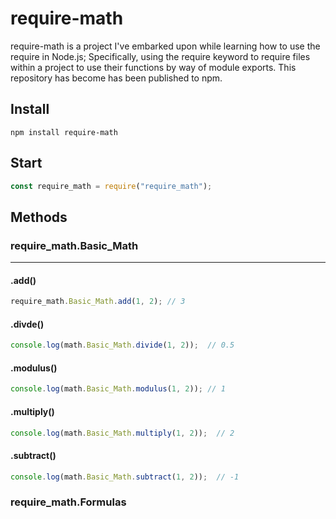 # require-math
require-math is a project I've embarked upon while learning how to use the require in Node.js; Specifically, using the require keyword to require files within a project to use their functions by way of module exports. This repository has become has been published to npm.
## Install
```
npm install require-math
```
## Start
```javascript
const require_math = require("require_math");
```
## Methods
### require_math.Basic_Math
-------------
#### .add()
```javascript
require_math.Basic_Math.add(1, 2); // 3
```
#### .divde()
```javascript
console.log(math.Basic_Math.divide(1, 2));  // 0.5
```
#### .modulus()
```javascript
console.log(math.Basic_Math.modulus(1, 2)); // 1
```
#### .multiply()
```javascript
console.log(math.Basic_Math.multiply(1, 2));  // 2
```
#### .subtract()
```javascript
console.log(math.Basic_Math.subtract(1, 2));  // -1
```


### require_math.Formulas
